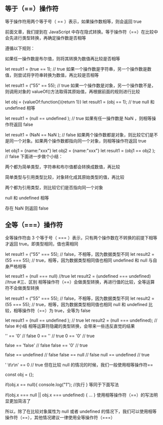 ## 等于（==）操作符

等于操作符用两个等于号（ == ）表示，如果操作数相等，则会返回 true

前面文章，我们提到在 JavaScript 中存在隐式转换。等于操作符（==）在比较中会先进行类型转换，再确定操作数是否相等

遵循以下规则：

如果任一操作数是布尔值，则将其转换为数值再比较是否相等

let result1 = (true == 1); // true
如果一个操作数是字符串，另一个操作数是数值，则尝试将字符串转换为数值，再比较是否相等

let result1 = ("55" == 55); // true
如果一个操作数是对象，另一个操作数不是，则调用对象的 valueOf()方法取得其原始值，再根据前面的规则进行比较

let obj = {valueOf:function(){return 1}}
let result1 = (obj == 1); // true
null 和 undefined 相等

let result1 = (null == undefined ); // true
如果有任一操作数是 NaN ，则相等操作符返回 false

let result1 = (NaN == NaN ); // false
如果两个操作数都是对象，则比较它们是不是同一个对象。如果两个操作数都指向同一个对象，则相等操作符返回 true

let obj1 = {name:"xxx"}
let obj2 = {name:"xxx"}
let result1 = (obj1 == obj2 ); // false
下面进一步做个小结：

两个都为简单类型，字符串和布尔值都会转换成数值，再比较

简单类型与引用类型比较，对象转化成其原始类型的值，再比较

两个都为引用类型，则比较它们是否指向同一个对象

null 和 undefined 相等

存在 NaN 则返回 false

## 全等（===）操作符

全等操作符由 3 个等于号（ === ）表示，只有两个操作数在不转换的前提下相等才返回 true。即类型相同，值也需相同

let result1 = ("55" === 55); // false，不相等，因为数据类型不同
let result2 = (55 === 55); // true，相等，因为数据类型相同值也相同
undefined 和 null 与自身严格相等

let result1 = (null === null) //true
let result2 = (undefined === undefined) //true #三、区别
相等操作符（==）会做类型转换，再进行值的比较，全等运算符不会做类型转换

let result1 = ("55" === 55); // false，不相等，因为数据类型不同
let result2 = (55 === 55); // true，相等，因为数据类型相同值也相同
null 和 undefined 比较，相等操作符（==）为 true，全等为 false

let result1 = (null == undefined ); // true
let result2 = (null === undefined); // false #小结
相等运算符隐藏的类型转换，会带来一些违反直觉的结果

'' == '0' // false
0 == '' // true
0 == '0' // true

false == 'false' // false
false == '0' // true

false == undefined // false
false == null // false
null == undefined // true

' \t\r\n' == 0 // true
但在比较 null 的情况的时候，我们一般使用相等操作符==

const obj = {};

if(obj.x == null){
console.log("1"); //执行
}
等同于下面写法

if(obj.x === null || obj.x === undefined) {
...
}
使用相等操作符（==）的写法明显更加简洁了

所以，除了在比较对象属性为 null 或者 undefined 的情况下，我们可以使用相等操作符（==），其他情况建议一律使用全等操作符（===）
